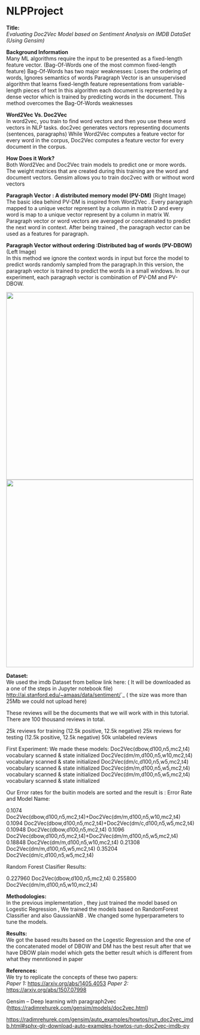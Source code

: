 # NLPProject

**Title:**<br />
 *Evaluating Doc2Vec Model based on Sentiment Analysis on IMDB DataSet (Using Gensim)*
 
 **Background Information** <br />
 Many ML algorithms require the input to be presented as a fixed-length feature vector. (Bag-Of-Words one of the most common fixed-length feature)
Bag-Of-Words has two major weaknesses: 
 Loses the  ordering of words, Ignores semantics of words
Paragraph Vector is an unsupervised algorithm that learns fixed-length feature representations from variable-length pieces of text
 In this algorithm each document is represented by a dense vector which is trained by predicting words in the document. 
This method overcomes the Bag-Of-Words weaknesses


**Word2Vec Vs. Doc2Vec** <br />
In word2vec, you train to find word vectors and then you use these word vectors in NLP tasks.
doc2vec generates vectors representing documents (sentences, paragraphs) 
While Word2Vec computes a feature vector for every word in the corpus, Doc2Vec computes a feature vector for every document in the corpus. 

**How Does it Work?** <br />
Both Word2Vec and Doc2Vec train models to predict one or more words. The weight matrices that are created during this training are the word and document vectors.
Gensim allows you to train doc2vec with or without word vectors

**Paragraph Vector : A distributed memory model (PV-DM)** (Right Image)<br />
The basic idea behind PV-DM is inspired from Word2Vec . Every paragraph mapped to a unique vector represent by a column in matrix D  and every word is map to a unique vector represent by a column in matrix W. Paragraph vector or word vectors are averaged or concatenated to predict the next word in context.
After being trained , the paragraph vector can be used as a features for paragraph. 

**Paragraph Vector without ordering :Distributed bag of words (PV-DBOW)** (Left Image) <br />
In this method we ignore the context words in input but force the model to predict words randomly sampled from the paragraph.In this version, the paragraph vector is trained to predict the words in a small windows. In our experiment, each paragraph vector is combination of PV-DM and PV-DBOW. 


<img src="https://user-images.githubusercontent.com/81987771/115461302-43b71c80-a1f7-11eb-8ec8-17ebb5422f6f.png" width="500"/> <img src="https://user-images.githubusercontent.com/81987771/115461659-adcfc180-a1f7-11eb-8326-f24928e7c1f2.png" width="500"/> 


**Dataset:**<br />
We used the imdb Dataset from bellow link here: ( It will be downloaded as a one of the steps in Jupyter notebook file)
<http://ai.stanford.edu/~amaas/data/sentiment/>`_ ( the size was more than 25Mb we could not upload here)

These reviews will be the documents that we will work with in this tutorial. There are 100 thousand reviews in total.

25k reviews for training (12.5k positive, 12.5k negative)
25k reviews for testing (12.5k positive, 12.5k negative)
50k unlabeled reviews

First Experiment:
We made these models:
Doc2Vec(dbow,d100,n5,mc2,t4) vocabulary scanned & state initialized
Doc2Vec(dm/m,d100,n5,w10,mc2,t4) vocabulary scanned & state initialized
Doc2Vec(dm/c,d100,n5,w5,mc2,t4) vocabulary scanned & state initialized
Doc2Vec(dm/m,d100,n5,w5,mc2,t4) vocabulary scanned & state initialized
Doc2Vec(dm/m,d100,n5,w5,mc2,t4) vocabulary scanned & state initialized

Our Error rates for the buitin models are sorted and the result is :
Error Rate and Model Name:

0.1074 	 Doc2Vec(dbow,d100,n5,mc2,t4)+Doc2Vec(dm/m,d100,n5,w10,mc2,t4)
0.1094 	 Doc2Vec(dbow,d100,n5,mc2,t4)+Doc2Vec(dm/c,d100,n5,w5,mc2,t4)
0.10948 	 Doc2Vec(dbow,d100,n5,mc2,t4)
0.1096 	 Doc2Vec(dbow,d100,n5,mc2,t4)+Doc2Vec(dm/m,d100,n5,w5,mc2,t4)
0.18848 	 Doc2Vec(dm/m,d100,n5,w10,mc2,t4)
0.21308 	 Doc2Vec(dm/m,d100,n5,w5,mc2,t4)
0.35204 	 Doc2Vec(dm/c,d100,n5,w5,mc2,t4)

Random Forest Clasifier Results:

0.227960 Doc2Vec(dbow,d100,n5,mc2,t4)
0.255800 Doc2Vec(dm/m,d100,n5,w10,mc2,t4)

**Methodologies:**<br />
In the previous implementation , they just trained the model based on Logestic Regression , We trained the models based on RandomForest Classifier and also GaussianNB . We changed some hyperparameters to tune the models.

**Results:**<br />
We got the based results based on the Logestic Regression and the one of the concatenated model of DBOW and DM has the best result after that we have DBOW plain model which gets the better result which is different from what they menntioned in paper

**References:**<br /> 
We try to replicate the concepts of these two papers:<br />
*Paper 1:* https://arxiv.org/abs/1405.4053       *Paper 2:* https://arxiv.org/abs/1507.07998

Gensim – Deep learning with paragraph2vec (https://radimrehurek.com/gensim/models/doc2vec.html)

https://radimrehurek.com/gensim/auto_examples/howtos/run_doc2vec_imdb.html#sphx-glr-download-auto-examples-howtos-run-doc2vec-imdb-py





